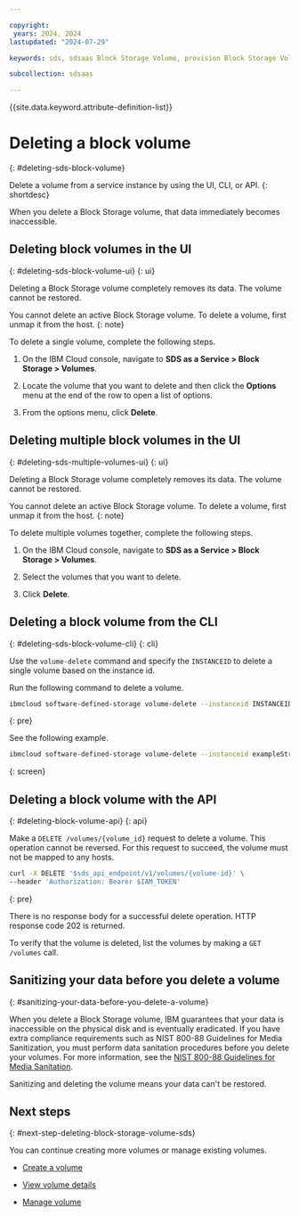```yaml
---

copyright:
 years: 2024, 2024
lastupdated: "2024-07-29"

keywords: sds, sdsaas Block Storage Volume, provision Block Storage Volume for sdsaas,

subcollection: sdsaas

---
```


{{site.data.keyword.attribute-definition-list}}

# Deleting a block volume
{: #deleting-sds-block-volume}

Delete a volume from a service instance by using the UI, CLI, or API.
{: shortdesc}

When you delete a Block Storage volume, that data immediately becomes inaccessible.


## Deleting block volumes in the UI
{: #deleting-sds-block-volume-ui}
{: ui}

Deleting a Block Storage volume completely removes its data. The volume cannot be restored.

You cannot delete an active Block Storage volume. To delete a volume, first unmap it from the host.
{: note}

To delete a single volume, complete the following steps.

1. On the IBM Cloud console, navigate to **SDS as a Service > Block Storage > Volumes**.

2. Locate the volume that you want to delete and then click the **Options** menu at the end of the row to open a list of options.

3. From the options menu, click **Delete**.


## Deleting multiple block volumes in the UI
{: #deleting-sds-multiple-volumes-ui}
{: ui}

Deleting a Block Storage volume completely removes its data. The volume cannot be restored.

You cannot delete an active Block Storage volume. To delete a volume, first unmap it from the host.
{: note}

To delete multiple volumes together, complete the following steps.

1. On the IBM Cloud console, navigate to **SDS as a Service > Block Storage > Volumes**.

2. Select the volumes that you want to delete.

3. Click **Delete**.


## Deleting a block volume from the CLI
{: #deleting-sds-block-volume-cli}
{: cli}

Use the `volume-delete` command and specify the `INSTANCEID` to delete a single volume based on the instance id.

Run the following command to delete a volume.

```sh
ibmcloud software-defined-storage volume-delete --instanceid INSTANCEID --id ID [--if-match IF-MATCH]
```
{: pre}

See the following example.

```bash
ibmcloud software-defined-storage volume-delete --instanceid exampleString --id exampleString --if-match exampleString
```
{: screen}


## Deleting a block volume with the API
{: #deleting-block-volume-api}
{: api}

Make a `DELETE /volumes/{volume_id}` request to delete a volume. This operation cannot be reversed. For this request to succeed, the volume must not be mapped to any hosts.

```sh
curl -X DELETE '$sds_api_endpoint/v1/volumes/{volume-id}' \
--header 'Authorization: Bearer $IAM_TOKEN'

```
{: pre}

There is no response body for a successful delete operation. HTTP response code 202 is returned.


To verify that the volume is deleted, list the volumes by making a `GET /volumes` call.

## Sanitizing your data before you delete a volume
{: #sanitizing-your-data-before-you-delete-a-volume}

When you delete a Block Storage volume, IBM guarantees that your data is inaccessible on the physical disk and is eventually eradicated. If you have extra compliance requirements such as NIST 800-88 Guidelines for Media Sanitization, you must perform data sanitation procedures before you delete your volumes. For more information, see the [NIST 800-88 Guidelines for Media Sanitation](https://csrc.nist.gov/pubs/sp/800/88/r1/final).

Sanitizing and deleting the volume means your data can't be restored.



## Next steps
{: #next-step-deleting-block-storage-volume-sds}

You can continue creating more volumes or manage existing volumes.

* [Create a volume](/docs/sdsaas?topic=sdsaas-creating-sds-block-volume)

* [View volume details](/docs/sdsaas?topic=sdsaas-view-sds-volume)

* [Manage volume](/docs/sdsaas?topic=sdsaas-managing-sds-block-volume)
